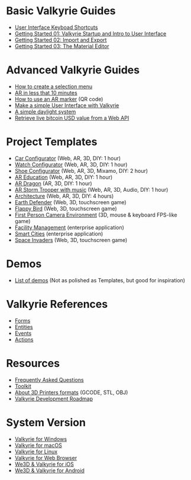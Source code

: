# Basic Valkyrie Guides
- [User Interface Keyboad Shortcuts](VlkGuides/ui-keyboard-shortcuts)
- [Getting Started 01: Valkyrie Startup and Intro to User Interface](VlkGuides/getting-started-01-vlk-startup-and-ui)
- [Getting Started 02: Import and Export](VlkGuides/import_and_export)
- [Getting Started 03: The Material Editor](VlkGuides/Material-Editor)

# Advanced Valkyrie Guides
- [How to create a selection menu](VlkGuides/How-to-create-a-selection-menu)
- [AR in less that 10 minutes](VlkGuides/ar-in-10-mins)
- [How to use an AR marker](VlkGuides/ar-marker) (QR code)
- [Make a simple User Interface with Valkyrie](VlkGuides/make-a-simple-ui)
- [A simple daylight system](VlkGuides/automatic-daylight-system)
- [Retrieve live bitcoin USD value from a Web API](VlkGuides/retrieve-btc-usd-http-web-api)

# Project Templates
- [Car Configurator](./VlkSamples/Car-Configurator) (Web, AR, 3D, DIY: 1 hour)
- [Watch Configurator](./VlkSamples/watch-configurator) (Web, AR, 3D, DIY: 1 hour)
- [Shoe Configurator](./VlkSamples/shoe-configurator) (Web, AR, 3D, Mixamo, DIY: 2 hour)
- [AR Education](./VlkSamples/ar-education) (Web, AR, 3D, DIY: 1 hour)
- [AR Dragon](./VlkSamples/ar-dragon) (AR, 3D, DIY: 1 hour)
- [AR Storm Trooper with music](./VlkSamples/ar-storm-trooper) (Web, AR, 3D, Audio, DIY: 1 hour)
- [Architecture](./VlkSamples/architecture) (Web, AR, 3D, DIY: 4 hours)
- [Earth Defender](./VlkSamples/earth-defender) (Web, 3D, touchscreen game)
- [Flappy Bird](./VlkSamples/flappy-bird) (Web, 3D, touchscreen game)
- [First Person Camera Environment](./VlkSamples/First-Person-Camera-Environment) (3D, mouse & keyboard FPS-like game)
- [Facility Management](./VlkSamples/facility-management) (enterprise application)
- [Smart Cities](./VlkSamples/smart-cities) (enterprise application)
- [Space Invaders](./VlkSamples/space-invaders) (Web, 3D, touchscreen game)

# Demos
- [List of demos](./demos/demo-list) (Not as polished as Templates, but good for inspiration)

# Valkyrie References
- [Forms](./Vlk/RefForms)
- [Entities](./Vlk/RefEntities)
- [Events](./Vlk/RefEvents)
- [Actions](./Vlk/RefActions)

# Resources
- [Frequently Asked Questions](./resources/faq)
- [Toolkit](./resources/tools)
- [About 3D Printers formats](./resources/3d-printers) (GCODE, STL, OBJ)
- [Valkyrie Development Roadmap](./resources/roadmap) 

# System Version
- [Valkyrie for Windows](./Valkyrie-for-Windows)
- [Valkyrie for macOS](./Valkyrie-for-macOS)
- [Valkyrie for Linux](./Valkyrie-for-Linux)
- [Valkyrie for Web Browser](./Valkyrie-for-Browser)
- [We3D & Valkyrie for iOS](./Valkyrie-for-iOS)
- [We3D & Valkyrie for Android](./Valkyrie-for-Android)
